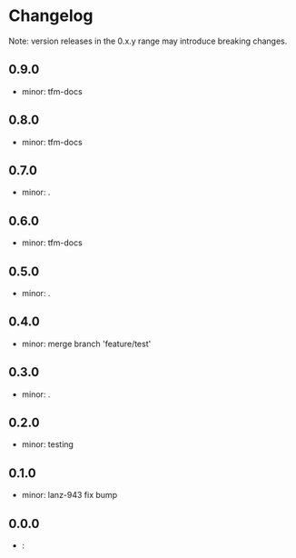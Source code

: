 # Changelog
Note: version releases in the 0.x.y range may introduce breaking changes.

## 0.9.0

- minor: tfm-docs

## 0.8.0

- minor: tfm-docs

## 0.7.0

- minor: .

## 0.6.0

- minor: tfm-docs

## 0.5.0

- minor: .

## 0.4.0

- minor: merge branch 'feature/test'

## 0.3.0

- minor: .

## 0.2.0

- minor: testing

## 0.1.0

- minor: lanz-943 fix bump

## 0.0.0

- : 
